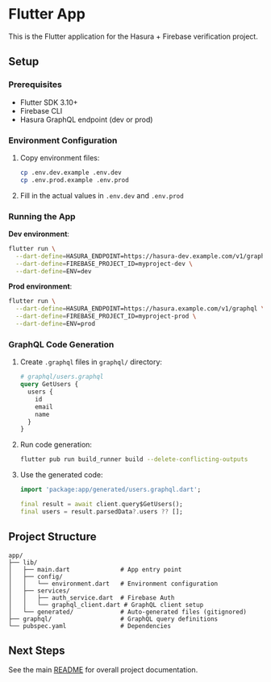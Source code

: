 # Flutter App

This is the Flutter application for the Hasura + Firebase verification project.

## Setup

### Prerequisites

- Flutter SDK 3.10+
- Firebase CLI
- Hasura GraphQL endpoint (dev or prod)

### Environment Configuration

1. Copy environment files:
   ```bash
   cp .env.dev.example .env.dev
   cp .env.prod.example .env.prod
   ```

2. Fill in the actual values in `.env.dev` and `.env.prod`

### Running the App

**Dev environment**:
```bash
flutter run \
  --dart-define=HASURA_ENDPOINT=https://hasura-dev.example.com/v1/graphql \
  --dart-define=FIREBASE_PROJECT_ID=myproject-dev \
  --dart-define=ENV=dev
```

**Prod environment**:
```bash
flutter run \
  --dart-define=HASURA_ENDPOINT=https://hasura.example.com/v1/graphql \
  --dart-define=FIREBASE_PROJECT_ID=myproject-prod \
  --dart-define=ENV=prod
```

### GraphQL Code Generation

1. Create `.graphql` files in `graphql/` directory:
   ```graphql
   # graphql/users.graphql
   query GetUsers {
     users {
       id
       email
       name
     }
   }
   ```

2. Run code generation:
   ```bash
   flutter pub run build_runner build --delete-conflicting-outputs
   ```

3. Use the generated code:
   ```dart
   import 'package:app/generated/users.graphql.dart';

   final result = await client.query$GetUsers();
   final users = result.parsedData?.users ?? [];
   ```

## Project Structure

```
app/
├── lib/
│   ├── main.dart              # App entry point
│   ├── config/
│   │   └── environment.dart   # Environment configuration
│   ├── services/
│   │   ├── auth_service.dart  # Firebase Auth
│   │   └── graphql_client.dart # GraphQL client setup
│   └── generated/             # Auto-generated files (gitignored)
├── graphql/                   # GraphQL query definitions
└── pubspec.yaml               # Dependencies
```

## Next Steps

See the main [README](../README.md) for overall project documentation.
